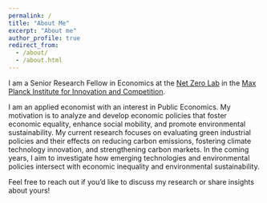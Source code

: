 ```yaml
---
permalink: /
title: "About Me"
excerpt: "About me"
author_profile: true
redirect_from: 
  - /about/
  - /about.html
---
```


I am a Senior Research Fellow in Economics at the [Net Zero Lab](https://www.netzerolab.science/) in the [Max Planck Institute for Innovation and Competition](https://www.ip.mpg.de/en/).

I am an applied economist with an interest in Public Economics. My motivation is to analyze and develop economic policies that foster economic equality, enhance social mobility, and promote environmental sustainability. My current research focuses on evaluating green industrial policies and their effects on reducing carbon emissions, fostering climate technology innovation, and strengthening carbon markets. In the coming years, I aim to investigate how emerging technologies and environmental policies intersect with economic inequality and environmental sustainability.

Feel free to reach out if you’d like to discuss my research or share insights about yours!
